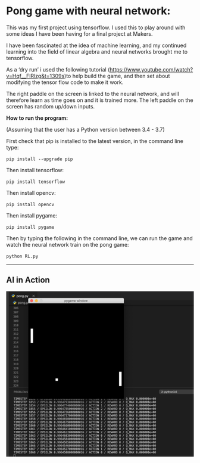 # Pong game with neural network:

This was my first project using tensorflow. I used this to play around with some ideas I have been having for a final project at Makers. 

I have been fascinated at the idea of machine learning, and my continued learning into the field of linear algebra and neural networks brought me to tensorflow.

As a ‘dry run’ i used the following tutorial (https://www.youtube.com/watch?v=Hqf__FlRlzg&t=1309s)to help build the game, and then set about modifying the tensor flow code to make it work.

The right paddle on the screen is linked to the neural network, and will therefore learn as time goes on and it is trained more. The left paddle on the screen has random up/down inputs.

__How to run the program:__

(Assuming that the user has a Python version between 3.4 - 3.7)

First check that pip is installed to the latest version, in the command line type: 

```
pip install --upgrade pip
```

Then install tensorflow:

```
pip install tensorflow
```

Then install opencv:

```
pip install opencv
```

Then install pygame:

```
pip install pygame
```

Then by typing the following in the command line, we can run the game and watch the neural network train on the pong game:

```
python RL.py
```

---
## AI in Action
<img src="images/screenshot.png">
